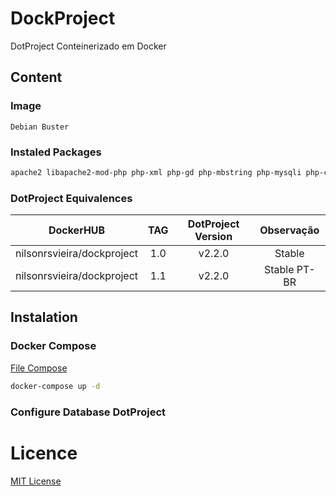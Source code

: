 # DockProject
DotProject Conteinerizado em Docker

## Content
### Image 
`Debian Buster`
### Instaled Packages 
```bash
apache2 libapache2-mod-php php-xml php-gd php-mbstring php-mysqli php-curl php-ldap php-xsl php-xml php-cli php-pear unzip wget vim net-tools
```
### DotProject Equivalences
|DockerHUB                  | TAG  | DotProject Version  | Observação   |
|:-:                        |:-:   |:-:                  |:-:           |
|nilsonrsvieira/dockproject | 1.0  | v2.2.0              |Stable        |
|nilsonrsvieira/dockproject | 1.1  | v2.2.0              |Stable PT-BR  |

## Instalation
### Docker Compose
[File Compose](./docker-compose.yml)
```bash
docker-compose up -d
```
### Configure Database DotProject

# Licence
[MIT License](./License)
